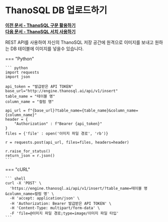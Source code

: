 # __ThanoSQL DB 업로드하기__

**[이전 문서 - ThanoSQL 구문 활용하기](/how-to_guides/thanosql_api/rest_api_thanosql_query/)**  
**[다음 문서 - ThanoSQL 서치 사용하기](/how-to_guides/thanosql_api/rest_api_thanosql_search/)**

REST API를 사용하여 자신의 ThanoSQL 저장 공간에 원격으로 이미지를 보내고 원하는 DB 테이블에 이미지를 넣을수 있습니다. 

=== "Python"

    ``` python
    import requests
    import json

    api_token = "발급받은 API TOKEN"
    base_url="http://engine.thanosql.ai/api/v1/insert"
    table_name = "테이블 명"
    column_name = "컬럼 명"

    api_url = f"{base_url}?table_name={table_name}&column_name={column_name}"
    header = {
        "Authorization" : f"Bearer {api_token}"
    }
    files = {'file' : open('이미지 파일 경로', 'rb')}

    r = requests.post(api_url, files=files, headers=header)

    r.raise_for_status()
    return_json = r.json()
    ```

=== "cURL"

    ``` shell 
    curl -X 'POST' \
      'https://engine.thanosql.ai/api/v1/insert/?table_name=테이블 명&column_name=컬럼 명' \
      -H 'accept: application/json' \
      -H 'Authorization: Bearer 발급받은 API TOKEN' \
      -H 'Content-Type: multipart/form-data' \
      -F 'file=@이미지 파일 경로;type=image/이미지 파일 타입'
    ```
